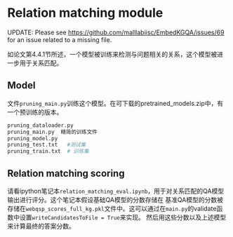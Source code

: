 # Relation matching module

UPDATE: Please see https://github.com/malllabiisc/EmbedKGQA/issues/69 for an issue related to a missing file.

如论文第4.4.1节所述，一个模型被训练来检测与问题相关的关系，这个模型被进一步用于关系匹配。

## Model

文件`pruning_main.py`训练这个模型。在可下载的pretrained_models.zip中，有一个预训练的版本。


```python
pruning_dataloader.py
pruning_main.py  精简的训练文件
pruning_model.py
pruning_test.txt   #测试集
pruning_train.txt  # 训练集
```

## Relation matching scoring

请看ipython笔记本`relation_matching_eval.ipynb`，用于对关系匹配的QA模型输出进行评分。这个笔记本假设基础QA模型的分数存储在
基准QA模型的分数被存储在`webqsp_scores_full_kg.pkl`文件中。这可以通过在`main.py`的validate函数中设置`writeCandidatesToFile = True`来实现。
然后用这些分数以及上述模型来计算最终的答案分数。
